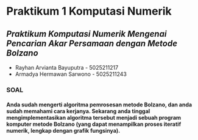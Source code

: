# Praktikum 1 Komputasi Numerik 
## _Praktikum Komputasi Numerik Mengenai Pencarian Akar Persamaan dengan Metode Bolzano_

- Rayhan Arvianta Bayuputra - 5025211217
- Armadya Hermawan Sarwono - 5025211243

### SOAL
#### Anda sudah mengerti algoritma pemrosesan metode Bolzano, dan anda sudah memahami cara kerjanya. Sekarang anda tinggal mengimplementasikan algoritma tersebut menjadi sebuah program komputer metode Bolzano (yang dapat menampilkan proses iteratif numerik, lengkap dengan grafik fungsinya).

